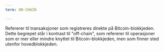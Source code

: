 ```yaml
---
term: ON-CHAIN

---
```

Refererer til transaksjoner som registreres direkte på Bitcoin-blokkjeden. Dette begrepet står i kontrast til "off-chain", som refererer til operasjoner som er mer eller mindre knyttet til Bitcoin-blokkjeden, men som finner sted utenfor hovedblokkjeden.